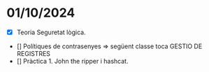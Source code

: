# 01/10/2024

- [X] Teoria Seguretat lògica.
- [] Polítiques de contrasenyes => següent classe toca GESTIO DE REGISTRES
- [] Pràctica 1. John the ripper i hashcat.
